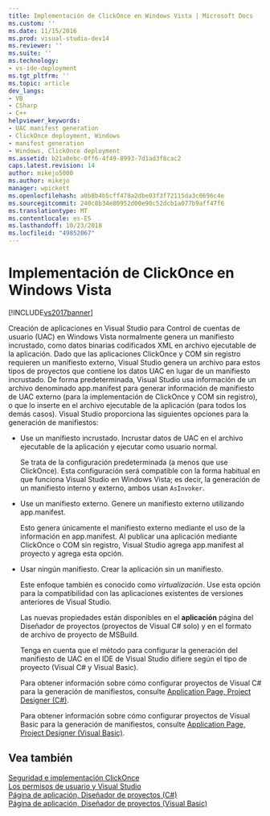 ```yaml
---
title: Implementación de ClickOnce en Windows Vista | Microsoft Docs
ms.custom: ''
ms.date: 11/15/2016
ms.prod: visual-studio-dev14
ms.reviewer: ''
ms.suite: ''
ms.technology:
- vs-ide-deployment
ms.tgt_pltfrm: ''
ms.topic: article
dev_langs:
- VB
- CSharp
- C++
helpviewer_keywords:
- UAC manifest generation
- ClickOnce deployment, Windows
- manifest generation
- Windows, ClickOnce deployment
ms.assetid: b21a0ebc-0ff6-4f49-8993-7d1ad3f8cac2
caps.latest.revision: 14
author: mikejo5000
ms.author: mikejo
manager: wpickett
ms.openlocfilehash: a0b8b4b5cff478a2dbe03f3f72115da3c0696c4e
ms.sourcegitcommit: 240c8b34e80952d00e90c52dcb1a077b9aff47f6
ms.translationtype: MT
ms.contentlocale: es-ES
ms.lasthandoff: 10/23/2018
ms.locfileid: "49852067"
---
```

# <a name="clickonce-deployment-on-windows-vista"></a>Implementación de ClickOnce en Windows Vista
[!INCLUDE[vs2017banner](../includes/vs2017banner.md)]

Creación de aplicaciones en Visual Studio para Control de cuentas de usuario (UAC) en Windows Vista normalmente genera un manifiesto incrustado, como datos binarias codificados XML en archivo ejecutable de la aplicación. Dado que las aplicaciones ClickOnce y COM sin registro requieren un manifiesto externo, Visual Studio genera un archivo para estos tipos de proyectos que contiene los datos UAC en lugar de un manifiesto incrustado. De forma predeterminada, Visual Studio usa información de un archivo denominado app.manifest para generar información de manifiesto de UAC externo (para la implementación de ClickOnce y COM sin registro), o que lo inserte en el archivo ejecutable de la aplicación (para todos los demás casos). Visual Studio proporciona las siguientes opciones para la generación de manifiestos:  
  
- Use un manifiesto incrustado. Incrustar datos de UAC en el archivo ejecutable de la aplicación y ejecutar como usuario normal.  
  
   Se trata de la configuración predeterminada (a menos que use ClickOnce). Esta configuración será compatible con la forma habitual en que funciona Visual Studio en Windows Vista; es decir, la generación de un manifiesto interno y externo, ambos usan `AsInvoker`.  
  
- Use un manifiesto externo. Genere un manifiesto externo utilizando app.manifest.  
  
   Esto genera únicamente el manifiesto externo mediante el uso de la información en app.manifest. Al publicar una aplicación mediante ClickOnce o COM sin registro, Visual Studio agrega app.manifest al proyecto y agrega esta opción.  
  
- Usar ningún manifiesto. Crear la aplicación sin un manifiesto.  
  
   Este enfoque también es conocido como *virtualización*. Use esta opción para la compatibilidad con las aplicaciones existentes de versiones anteriores de Visual Studio.  
  
  Las nuevas propiedades están disponibles en el **aplicación** página del Diseñador de proyectos (proyectos de Visual C# solo) y en el formato de archivo de proyecto de MSBuild.  
  
  Tenga en cuenta que el método para configurar la generación del manifiesto de UAC en el IDE de Visual Studio difiere según el tipo de proyecto (Visual C# y Visual Basic).  
  
  Para obtener información sobre cómo configurar proyectos de Visual C# para la generación de manifiestos, consulte [Application Page, Project Designer (C#)](../ide/reference/application-page-project-designer-csharp.md).  
  
  Para obtener información sobre cómo configurar proyectos de Visual Basic para la generación de manifiestos, consulte [Application Page, Project Designer (Visual Basic)](../ide/reference/application-page-project-designer-visual-basic.md).  
  
## <a name="see-also"></a>Vea también  
 [Seguridad e implementación ClickOnce](../deployment/clickonce-security-and-deployment.md)   
 [Los permisos de usuario y Visual Studio](http://msdn.microsoft.com/en-us/d5c55084-1e7b-4b61-b478-137db01c0fc0)   
 [Página de aplicación, Diseñador de proyectos (C#)](../ide/reference/application-page-project-designer-csharp.md)   
 [Página de aplicación, Diseñador de proyectos (Visual Basic)](../ide/reference/application-page-project-designer-visual-basic.md)



